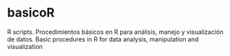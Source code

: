 # basicoR
R scripts. Procedimientos básicos en R para análisis, manejo y visualización de datos. Basic procedures in R for data analysis, manipulation and visualization
